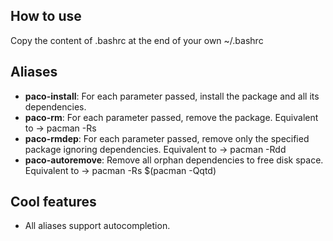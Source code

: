 How to use
---------------------
Copy the content of .bashrc at the end of your own ~/.bashrc

Aliases
---------------------

* **paco-install**: For each parameter passed, install the package and all its dependencies.
* **paco-rm**: For each parameter passed, remove the package. Equivalent to -> pacman -Rs
* **paco-rmdep**: For each parameter passed, remove only the specified package ignoring dependencies. Equivalent to -> pacman -Rdd
* **paco-autoremove**: Remove all orphan dependencies to free disk space. Equivalent to -> pacman -Rs $(pacman -Qqtd)


Cool features
---------------------

* All aliases support autocompletion.
